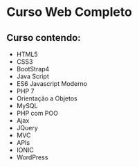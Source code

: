 # Curso Web Completo

<h2>Curso contendo:</h3>

<ul>
  <li>HTML5</li>
  <li>CSS3</li>
  <li>BootStrap4</li>
  <li>Java Script</li>
  <li>ES6 Javascript Moderno</li>
  <li>PHP 7</li>
  <li>Orientação a Objetos</li>
  <li>MySQL</li>
  <li>PHP com POO</li>
  <li>Ajax</li>
  <li>JQuery</li>
  <li>MVC</li>
  <li>APIs</li>
  <li>IONIC</li>
  <li>WordPress</li>
</ul>
